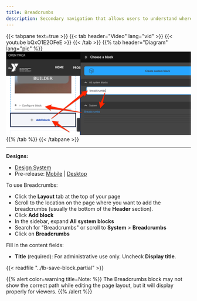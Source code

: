 ```yaml
---
title: Breadcrumbs
description: Secondary navigation that allows users to understand where they are located within a site.
---
```


{{< tabpane text=true >}}
    {{< tab header="Video" lang="vid" >}}
        {{< youtube bQxO1E2OFeE >}}
    {{< /tab >}}
    {{% tab header="Diagram" lang="pic" %}}
![](lb-breadcrumbs-add.png)
    {{% /tab %}}
{{< /tabpane >}}

-----

**Designs:**
- [Design System](../../../../../../assets/img/designs/lb-ui-kit/Breadcrumbs.jpg)
- Pre-release: [Mobile](<../../../../../../assets/img/designs/lb/Breadcrumbs Mobile.png>) | [Desktop](<../../../../../../assets/img/designs/lb/Breadcrumbs Desktop.png>)

To use Breadcrumbs:

- Click the **Layout** tab at the top of your page
- Scroll to the location on the page where you want to add the breadcrumbs (usually the bottom of the **Header** section).
- Click **Add block**
- In the sidebar, expand **All system blocks**
- Search for "Breadcrumbs" or scroll to **System** > **Breadcrumbs**
- Click on **Breadcrumbs**

Fill in the content fields:

- **Title** (required): For administrative use only. Uncheck **Display title**. 

{{< readfile "../lb-save-block.partial" >}}

{{% alert color=warning title=Note: %}}
The Breadcrumbs block may not show the correct path while editing the page layout, but it will display properly for viewers.
{{% /alert %}}